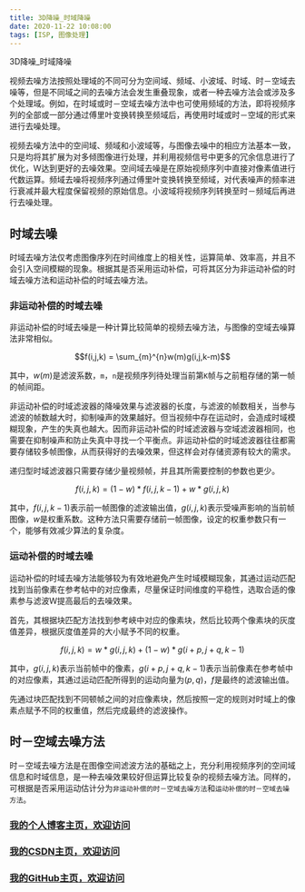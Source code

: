```yaml
---
title: 3D降噪_时域降噪
date: 2020-11-22 10:08:00
tags: [ISP, 图像处理]
---
```


3D降噪_时域降噪
<!--more-->
视频去噪方法按照处理域的不同可分为空间域、频域、小波域、时域、时－空域去噪等，但是不同域之间的去噪方法会发生重叠现象，或者一种去噪方法会或涉及多个处理域。例如，在时域或时－空域去噪方法中也可使用频域的方法，即将视频序列的全部或一部分通过傅里叶变换转换至频域后，再使用时域或时－空域的形式来进行去噪处理。

视频去噪方法中的空间域、频域和小波域等，与图像去噪中的相应方法基本一致，只是均将其扩展为对多倾图像进行处理，并利用视频信号中更多的冗余信息进行了优化，Ｗ达到更好的去噪效果。空间域去噪是在原始视频序列中直接对像素值进行代数运算。频域去噪将视频序列通过傅里叶变换转换至频域，对代表噪声的频率进行衰减并最大程度保留视频的原始信息。小波域将视频序列转换至时－频域后再进行去噪处理。


## 时域去噪
时域去噪方法仅考虑图像序列在时间维度上的相关性，运算简单、效率高，并且不会引入空间模糊的现象。根据其是否采用运动补偿，可将其区分为非运动补偿的时域去噪方法和运动补偿的时域去噪方法。

### 非运动补偿的时域去噪
非运动补偿的时域去噪是一种计算比较简单的视频去噪方法，与图像的空域去噪算法非常相似。

$$f(i,j,k) = \sum_{m}^{n}w(m)g(i,j,k-m)$$

其中，$w(m)$是滤波系数，`m`，`n`是视频序列待处理当前第`K`帧与之前粗存储的第一帧的帧间距。

非运动补偿的时域滤波器的降噪效果与滤波器的长度，与滤波的帧数相关，当参与滤波的帧数越大时，抑制噪声的效果越好。但当视频中存在运动时，会造成时域模糊现象，产生的失真也越大。因而非运动补偿的时域滤波器与空域滤波器相同，也需要在抑制噪声和防止失真中寻找一个平衡点。非运动补偿的时域滤波器往往都需要存储较多帧图像，从而获得好的去噪效果，但这样会对存储资源有较大的需求。

递归型时域滤波器只需要存储少量视频帧，并且其所需要控制的参数也更少。

$$f(i,j,k) = (1-w)*f(i,j,k-1)+w*g(i,j,k)$$

其中，$f(i,j,k-1)$表示前一帧图像的滤波输出值，$g(i,j,k)$表示受噪声影响的当前帧图像，$w$是权重系数。这种方法只需要存储前一帧图像，设定的权重参数只有一个，能够有效减少算法的复杂度。

### 运动补偿的时域去噪
运动补偿的时域去噪方法能够较为有效地避免产生时域模糊现象，其通过运动匹配找到当前像素在参考帖中的对应像素，尽量保证时间维度的平稳性，选取合适的像素参与滤波Ｗ提高最后的去噪效果。

首先，其根据块匹配方法找到参考峽中对应的像素块，然后比较两个像素块的灰度值差异，根据灰度值差异的大小赋予不同的权重。

$$f(i,j,k) = w*g(i,j,k)+(1-w)*g(i+p,j+q,k-1)$$

其中，$g(i,j,k)$表示当前帧中的像素，$g(i+p,j+q,k-1)$表示当前像素在参考帧中的对应像素，其通过运动匹配所得到的运动向量为$(p,q)$，$f$是最终的滤波输出值。

先通过块匹配找到不同顿帧之间的对应像素块，然后按照一定的规则对时域上的像素点赋予不同的权重值，然后完成最终的滤波操作。

## 时－空域去噪方法

时－空域去噪方法是在图像空间滤波方法的基础之上，充分利用视频序列的空间域信息和时域信息，是一种去噪效果较好但运算比较复杂的视频去噪方法。同样的，可根据是否采用运动估计分为`非运动补偿的时－空域去噪方法`和`运动补偿的时－空域去噪方法`。


### [我的个人博客主页，欢迎访问](http://www.aomanhao.top/)
### [我的CSDN主页，欢迎访问](https://blog.csdn.net/Aoman_Hao)
### [我的GitHub主页，欢迎访问](https://github.com/AomanHao)


